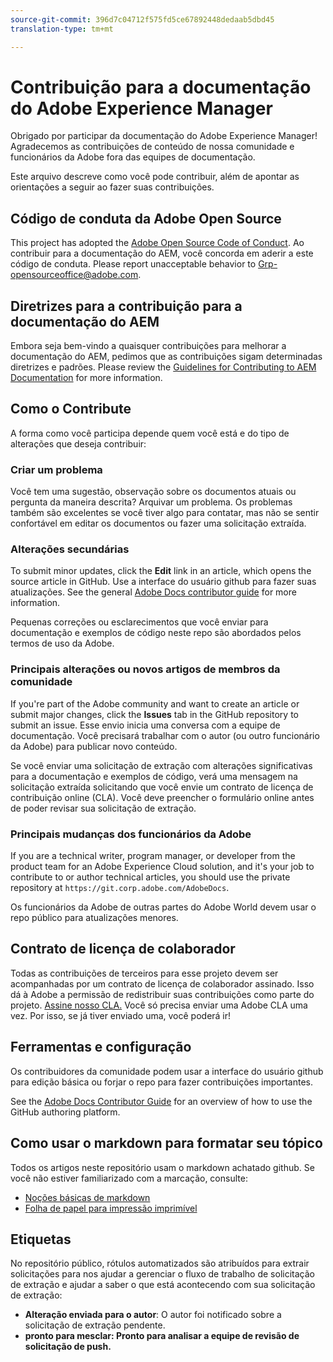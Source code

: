 ```yaml
---
source-git-commit: 396d7c04712f575fd5ce67892448dedaab5dbd45
translation-type: tm+mt

---
```

# Contribuição para a documentação do Adobe Experience Manager

Obrigado por participar da documentação do Adobe Experience Manager! Agradecemos as contribuições de conteúdo de nossa comunidade e funcionários da Adobe fora das equipes de documentação.

Este arquivo descreve como você pode contribuir, além de apontar as orientações a seguir ao fazer suas contribuições.

## Código de conduta da Adobe Open Source

This project has adopted the [Adobe Open Source Code of Conduct](code-of-conduct.md). Ao contribuir para a documentação do AEM, você concorda em aderir a este código de conduta. Please report unacceptable behavior to [Grp-opensourceoffice@adobe.com](mailto:Grp-opensourceoffice@adobe.com).

## Diretrizes para a contribuição para a documentação do AEM

Embora seja bem-vindo a quaisquer contribuições para melhorar a documentação do AEM, pedimos que as contribuições sigam determinadas diretrizes e padrões. Please review the [Guidelines for Contributing to AEM Documentation](guidelines.md) for more information.

## Como o Contribute

A forma como você participa depende quem você está e do tipo de alterações que deseja contribuir:

### Criar um problema

Você tem uma sugestão, observação sobre os documentos atuais ou pergunta da maneira descrita? Arquivar um problema. Os problemas também são excelentes se você tiver algo para contatar, mas não se sentir confortável em editar os documentos ou fazer uma solicitação extraída.

### Alterações secundárias

To submit minor updates, click the **Edit** link in an article, which opens the source article in GitHub. Use a interface do usuário github para fazer suas atualizações. See the general [Adobe Docs contributor guide](https://docs.adobe.com/help/en/contributor/contributor-guide/introduction.html) for more information.

Pequenas correções ou esclarecimentos que você enviar para documentação e exemplos de código neste repo são abordados pelos termos de uso da Adobe.

### Principais alterações ou novos artigos de membros da comunidade

If you're part of the Adobe community and want to create an article or submit major changes, click the **Issues** tab in the GitHub repository to submit an issue. Esse envio inicia uma conversa com a equipe de documentação. Você precisará trabalhar com o autor (ou outro funcionário da Adobe) para publicar novo conteúdo.

Se você enviar uma solicitação de extração com alterações significativas para a documentação e exemplos de código, verá uma mensagem na solicitação extraída solicitando que você envie um contrato de licença de contribuição online (CLA). Você deve preencher o formulário online antes de poder revisar sua solicitação de extração.

### Principais mudanças dos funcionários da Adobe

If you are a technical writer, program manager, or developer from the product team for an Adobe Experience Cloud solution, and it's your job to contribute to or author technical articles, you should use the private repository at `https://git.corp.adobe.com/AdobeDocs`.

Os funcionários da Adobe de outras partes do Adobe World devem usar o repo público para atualizações menores.

## Contrato de licença de colaborador

Todas as contribuições de terceiros para esse projeto devem ser acompanhadas por um contrato de licença de colaborador assinado. Isso dá à Adobe a permissão de redistribuir suas contribuições como parte do projeto. [Assine nosso CLA.](https://opensource.adobe.com/cla.html) Você só precisa enviar uma Adobe CLA uma vez. Por isso, se já tiver enviado uma, você poderá ir!

## Ferramentas e configuração

Os contribuidores da comunidade podem usar a interface do usuário github para edição básica ou forjar o repo para fazer contribuições importantes.

See the [Adobe Docs Contributor Guide](https://docs.adobe.com/help/en/contributor/contributor-guide/introduction.html) for an overview of how to use the GitHub authoring platform.

## Como usar o markdown para formatar seu tópico

Todos os artigos neste repositório usam o markdown achatado github. Se você não estiver familiarizado com a marcação, consulte:

* [Noções básicas de markdown](https://help.github.com/articles/getting-started-with-writing-and-formatting-on-github/)
* [Folha de papel para impressão imprimível](https://guides.github.com/pdfs/markdown-cheatsheet-online.pdf)

## Etiquetas

No repositório público, rótulos automatizados são atribuídos para extrair solicitações para nos ajudar a gerenciar o fluxo de trabalho de solicitação de extração e ajudar a saber o que está acontecendo com sua solicitação de extração:

* **Alteração enviada para o autor**: O autor foi notificado sobre a solicitação de extração pendente.
* **pronto para mesclar: Pronto para analisar a equipe de revisão de solicitação de push.**

